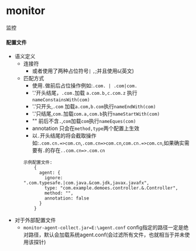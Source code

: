 # monitor
监控


#### 配置文件
* 语义定义
	* 连接符
		* 或者使用了两种占位符号`|` `,`;并且使用`&`(英文)
	* 匹配方式
		* 使用`.`做前后占位操作例如:`.com. | .com|com.`
		* '.'开头结尾，`.com.`加载 `a.com.b,c.com.z` 执行 `nameConstainsWith(com)`
		* '.'只开头,`.com` 加载`a.com,b.com`执行`nameEndWith(com)`
		* '.'只结尾,`com.`加载`com.a,com.b`执行`nameStartWith(com)`
		* "" 前后不含`.`,`com`加载`com`执行`nameEques(com)`
		* annotation 只会在`method,type`两个配置上生效
		* 以`.`开头结尾的将会截取操作如:`.com.cn.=>com.cn`,`.com.cn=>com.cn`,`com.cn.=>com.cn`,如果确实需要有`.`的存在`..com.cn=>.com.cn`
		``` 
		示例配置文件:
			{
			  agent: {
				ignore: ".com.typesafe.|com.java.&com.jdk,javax.javafx",
				type: "com.example.demoes.controller.&.Controller",
				method: "",
				annotation: false
			  }
			}
		```
* 对于外部配置文件
	* `monitor-agent-collect.jar=E:\agent.conf` config指定的路径一定是绝对路径，默认会加载系统agent.conf(会过滤所有文件，也就相当于并未使用该探针)
